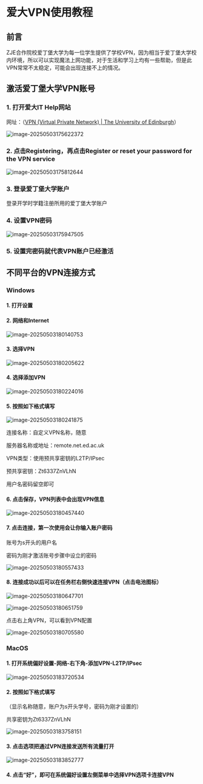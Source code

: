 # 爱大VPN使用教程

## 前言

ZJE合作院校爱丁堡大学为每一位学生提供了学校VPN，因为相当于爱丁堡大学校内环境，所以可以实现魔法上网功能，对于生活和学习上均有一些帮助，但是此VPN常常不太稳定，可能会出现连接不上的情况。

## 激活爱丁堡大学VPN账号

### 1. 打开爱大IT Help网站

网址：（[VPN (Virtual Private Network) | The University of Edinburgh](https://www.ed.ac.uk/information-services/computing/desktop-personal/vpn)）

![image-20250503175622372](./assets/image-20250503175622372.png)

### 2. 点击Registering，再点击Register or reset your password for the VPN service

![image-20250503175812644](./assets/image-20250503175812644.png)

### 3. 登录爱丁堡大学账户

登录开学时学籍注册所用的爱丁堡大学账户

### 4. 设置VPN密码

![image-20250503175947505](./assets/image-20250503175947505.png)

### 5. 设置完密码就代表VPN账户已经激活

## 不同平台的VPN连接方式

### Windows

#### 1. 打开设置

#### 2. 网络和Internet

![image-20250503180140753](./assets/image-20250503180140753.png)

#### 3. 选择VPN

![image-20250503180205622](./assets/image-20250503180205622.png)

#### 4. 选择添加VPN

![image-20250503180224016](./assets/image-20250503180224016.png)

#### 5. 按照如下格式填写

![image-20250503180241875](./assets/image-20250503180241875.png)

连接名称：自定义VPN名称，随意

服务器名称或地址：remote.net.ed.ac.uk

VPN类型：使用预共享密钥的L2TP/IPsec

预共享密钥：Zt6337ZnVLhN

用户名密码留空即可

#### 6. 点击保存，VPN列表中会出现VPN信息

![image-20250503180457440](./assets/image-20250503180457440.png)

#### 7. 点击连接，第一次使用会让你输入账户密码

账号为s开头的用户名

密码为刚才激活账号步骤中设立的密码

![image-20250503180557433](./assets/image-20250503180557433.png)

#### 8. 连接成功以后可以在任务栏右侧快速连接VPN（点击电池图标）

![image-20250503180647701](./assets/image-20250503180647701.png)

![image-20250503180651759](./assets/image-20250503180651759.png)

点击右上角VPN，可以看到VPN配置

![image-20250503180705580](./assets/image-20250503180705580.png)

### MacOS

#### 1. 打开系统偏好设置-网络-右下角-添加VPN-L2TP/IPsec

![image-20250503183720534](./assets/image-20250503183720534.png)

#### 2. 按照如下格式填写

（显示名称随意，账户为s开头学号，密码为刚才设置的）

共享密钥为Zt6337ZnVLhN

![image-20250503183758151](./assets/image-20250503183758151.png)

#### 3. 点击选项把通过VPN连接发送所有流量打开

![image-20250503183852777](./assets/image-20250503183852777.png)

#### 4. 点击“好”，即可在系统偏好设置左侧菜单中选择VPN选项卡连接VPN